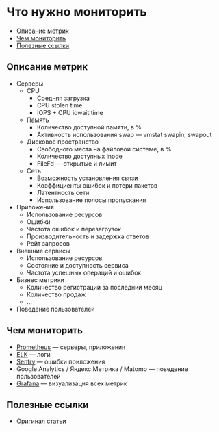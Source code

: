 # Что нужно мониторить

- [Описание метрик](#описание-метрик)
- [Чем мониторить](#чем-мониторить)
- [Полезные ссылки](#полезные-ссылки)



## Описание метрик

- Серверы
	- CPU
		- Средняя загрузка
		- CPU stolen time
		- IOPS + CPU iowait time
	- Память
		- Количество доступной памяти, в %
		- Активность использования swap — vmstat swapin, swapout
	- Дисковое пространство
		- Свободного места на файловой системе, в %
		- Количество доступных inode
		- FileFd — открытые и лимит
	- Сеть
		- Возможность установления связи
		- Коэффициенты ошибок и потери пакетов
		- Латентность сети
		- Использование полосы пропускания
- Приложения
	- Использование ресурсов
	- Ошибки
	- Частота ошибок и перезагрузок
	- Производительность и задержка ответов
	- Рейт запросов
- Внешние сервисы
	- Использование ресурсов
	- Состояние и доступность сервиса
	- Частота успешных операций и ошибок
- Бизнес метрики
	- Количество регистраций за последний месяц
	- Количество продаж
	- ...
- Поведение пользователей



## Чем мониторить

- [Prometheus](Prometheus) — серверы, приложения
- [ELK](Sentry) — логи
- [Sentry](Sentry) — ошибки приложения
- Google Analytics / Яндекс.Метрика / Matomo — поведение пользователей
- [Grafana](Grafana) — визуализация всех метрик



## Полезные ссылки

- [Оригинал статьи](https://www.8host.com/blog/osnovy-monitoringa-i-sbora-metrik/)
